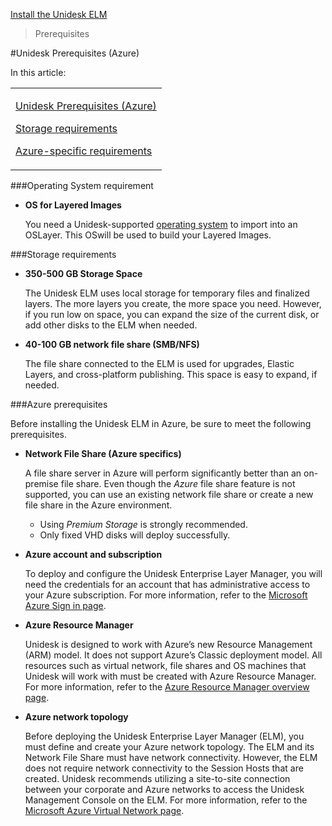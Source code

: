 [Install the Unidesk ELM](get_started_deploy_unidesk_elm_co4)
 > Prerequisites
#Unidesk Prerequisites (Azure)
In this article: 
<table>            <col></col>            <tbody>                <tr>                    <td>                        <p><a href="#os_requirement"> Unidesk Prerequisites (Azure)</a>                        </p>                        <p><a href="#storage_reqs">Storage requirements</a>                        </p>                        <p><a href="#azure_reqs">Azure-specific requirements</a>                        </p>                    </td>                </tr>            </tbody>        </table>

###Operating System requirement <a name="General"></a>
<ul>            <li>                <p><b>OS for Layered Images</b>                </p>                <p>You need a Unidesk-supported <a href="welcome_platform_support_co4.htm#Session">operating system</a> to import into an OSLayer. This OSwill be used to build your Layered Images.</p>            </li>        </ul>

###Storage requirements 
<ul>            <li>                <p><b>350-500 GB Storage Space</b>                </p>                <p>The Unidesk ELM uses local storage for temporary files and finalized layers. The more layers you create, the more space you need. However, if you run low on space, you can expand the size of the current disk, or add other disks to the ELM when needed.</p>            </li>            <li>                <p><a href="welcome_platform_support_co4.htm#Session"></a><b>40-100 GB network file share  (SMB/NFS)</b>                </p>                <p>The file share connected to the ELM is used for upgrades, Elastic Layers, and cross-platform publishing. This space is easy to expand, if needed. </p>            </li>        </ul>

###Azure prerequisites
Before installing the Unidesk ELM in Azure, be sure to meet the following prerequisites.
<ul>            <li>                <p><b>Network File Share (Azure specifics)</b>                </p>                <p>A file share server in Azure will perform significantly better than an on-premise file share. Even though the <i>Azure</i> file share feature is not supported, you can use an existing network file share or create a new file share in the Azure environment. </p>                <ul>                    <li>Using <i>Premium Storage</i> is strongly recommended.</li>                    <li>Only fixed VHD disks will deploy successfully.</li>                </ul>            </li>            <li>                <p><a href="welcome_platform_support_co4.htm#Session"></a><b>Azure account and subscription</b>                </p>                <p>To deploy and configure the Unidesk Enterprise Layer Manager, you will need the credentials for an account that has administrative access to your Azure subscription. For more information, refer to the <a href="https://account.windowsazure.com/signup?offer">Microsoft Azure Sign in page</a>.</p>            </li>        </ul>
<ul>            <li>                <p><a href="https://account.windowsazure.com/signup?offer"></a><b>Azure Resource Manager</b>                </p>                <p>Unidesk is designed to work with Azure’s new Resource Management (ARM) model.  It does not support Azure’s Classic deployment model.  All resources such as virtual network, file shares and OS machines that Unidesk will work with must be created with Azure Resource Manager. For more information, refer to the <a href="https://azure.microsoft.com/en-us/documentation/articles/resource-group-overview/">Azure Resource Manager overview page</a>.</p>            </li>            <li>                <p><a href="https://azure.microsoft.com/en-us/documentation/articles/resource-group-overview/"></a><b>Azure network topology</b>                </p>                <p>Before deploying the Unidesk Enterprise Layer Manager (ELM), you must define and create your Azure network topology.  The ELM and its Network File Share must have network connectivity.  However, the ELM does not require network connectivity to the Session Hosts that are created.  Unidesk recommends utilizing a site-to-site connection between your corporate and Azure networks to access the Unidesk Management Console on the ELM. For more information, refer to the <a href="https://azure.microsoft.com/en-us/services/virtual-network/">Microsoft Azure Virtual Network page</a>.</p>            </li>        </ul>

